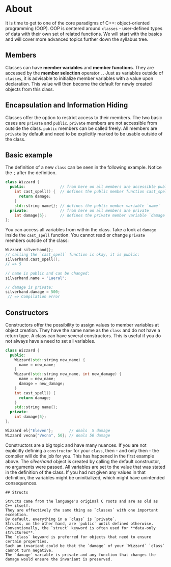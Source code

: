 # About


It is time to get to one of the core paradigms of C++: object-oriented programming (OOP).
OOP is centered around `classes` - user-defined types of data with their own set of related functions.
We will start with the basics and will cover more advanced topics further down the syllabus tree.

## Members

Classes can have **member variables** and **member functions**.
They are accessed by the **member selection** operator `.`.
Just as variables outside of `classes`, it is advisable to initialize member variables with a value upon declaration.
This value will then become the default for newly created objects from this class.

## Encapsulation and Information Hiding

Classes offer the option to restrict access to their members.
The two basic cases are `private` and `public`.
`private` members are not accessible from outside the class.
`public` members can be called freely.
All members are `private` by default and need to be explicitly marked to be usable outside of the class.

## Basic example

The definition of a new `class` can be seen in the following example.
Notice the `;` after the definition.

```cpp
class Wizzard {
  public:               // from here on all members are accessible publicly
    int cast_spell() {  // defines the public member function cast_spell
      return damage;
    }
    std::string name{}; // defines the public member variable `name`
  private:              // from here on all members are private
    int damage{5};      // defines the private member variable `damage`
};

```

You can access all variables from within the class.
Take a look at `damage` inside the `cast_spell` function.
You cannot read or change `private`  members outside of the class:

```cpp
Wizzard silverhand{};
// calling the `cast_spell` function is okay, it is public:
silverhand.cast_spell();
// => 5

// name is public and can be changed:
silverhand.name = "Laeral";

// damage is private:
silverhand.damage = 500; 
 // => Compilation error
```

## Constructors

Constructors offer the possibility to assign values to member variables at object creation.
They have the same name as the `class` and do not have a return type.
A class can have several constructors.
This is useful if you do not always have a need to set all variables.

```cpp
class Wizzard {
  public:
    Wizzard(std::string new_name) {
      name = new_name;
    }
    Wizzard(std::string new_name, int new_damage) {
      name = new_name;
      damage = new_damage;
    }
    int cast_spell() {
      return damage;
    }
    std::string name{};
  private:
    int damage{5};
};

Wizzard el{"Eleven"};       // deals  5 damage
Wizzard vecna{"Vecna", 50}; // deals 50 damage
```

Constructors are a big topic and have many nuances.
If you are not explicitly defining a `constructor` for your `class`, then - and only then - the compiler will do the job for you.
This has happened in the first example above.
The _silverhand_ object is created by calling the default constructor, no arguments were passed.
All variables are set to the value that was stated in the definition of the class.
If you had not given any values in that definition, the variables might be uninitialized, which might have unintended consequences.

~~~~exercism/note
## Structs

Structs came from the language's original C roots and are as old as C++ itself.
They are effectively the same thing as `classes` with one important exception.
By default, everything in a `class` is `private`.
Structs, on the other hand, are `public` until defined otherwise.
Conventionally, the `struct` keyword is often used for **data-only structures**.
The `class` keyword is preferred for objects that need to ensure certain properties.
Such an invariant could be that the `damage` of your `Wizzard` `class` cannot turn negative.
The `damage` variable is private and any function that changes the damage would ensure the invariant is preserved.
~~~~
